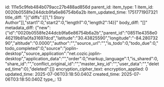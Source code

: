 id: 111e5c9feb484b079acc27b488ad856d
parent_id: 
item_type: 1
item_id: 0020b0558fe244dcb9fa6e86754b6a2b
item_updated_time: 1751771907321
title_diff: "[{\"diffs\":[[1,\"1 Story Author\"]],\"start1\":0,\"start2\":0,\"length1\":0,\"length2\":14}]"
body_diff: "[]"
metadata_diff: {"new":{"id":"0020b0558fe244dcb9fa6e86754b6a2b","parent_id":"08511e4358e046219b81a0fa31697dcd","latitude":"30.43825590","longitude":"-84.28073290","altitude":"0.0000","author":"","source_url":"","is_todo":0,"todo_due":0,"todo_completed":0,"source":"joplin-desktop","source_application":"net.cozic.joplin-desktop","application_data":"","order":0,"markup_language":1,"is_shared":0,"share_id":"","conflict_original_id":"","master_key_id":"","user_data":"","deleted_time":0},"deleted":[]}
encryption_cipher_text: 
encryption_applied: 0
updated_time: 2025-07-06T03:18:50.040Z
created_time: 2025-07-06T03:18:50.040Z
type_: 13